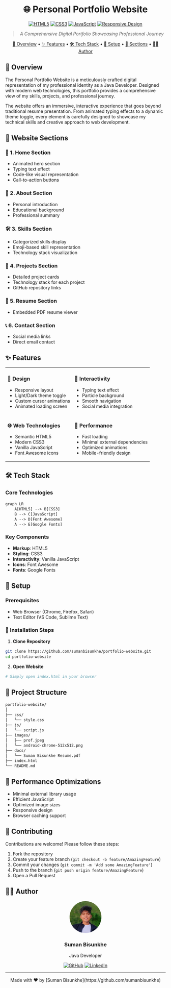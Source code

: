 <div align="center">

# 🌐 Personal Portfolio Website

[![HTML5](https://img.shields.io/badge/HTML-5-orange.svg)](https://developer.mozilla.org/en-US/docs/Web/HTML)
[![CSS3](https://img.shields.io/badge/CSS-3-blue.svg)](https://developer.mozilla.org/en-US/docs/Web/CSS)
[![JavaScript](https://img.shields.io/badge/JavaScript-ES6-yellow.svg)](https://developer.mozilla.org/en-US/docs/Web/JavaScript)
[![Responsive Design](https://img.shields.io/badge/Design-Responsive-green.svg)](https://developer.mozilla.org/en-US/docs/Web/Progressive_web_apps)

> *A Comprehensive Digital Portfolio Showcasing Professional Journey*

[🎯 Overview](#-overview) •
[✨ Features](#-features) •
[🛠 Tech Stack](#-tech-stack) •
[🚀 Setup](#-setup) •
[🌈 Sections](#-website-sections) •
[👨‍💻 Author](#-author)

</div>

## 🎯 Overview

The Personal Portfolio Website is a meticulously crafted digital representation of my professional identity as a Java Developer. Designed with modern web technologies, this portfolio provides a comprehensive view of my skills, projects, and professional journey.

The website offers an immersive, interactive experience that goes beyond traditional resume presentation. From animated typing effects to a dynamic theme toggle, every element is carefully designed to showcase my technical skills and creative approach to web development.

## 🌈 Website Sections

### 📍 1. Home Section
- Animated hero section
- Typing text effect
- Code-like visual representation
- Call-to-action buttons

### 👤 2. About Section
- Personal introduction
- Educational background
- Professional summary

### 🛠 3. Skills Section
- Categorized skills display
- Emoji-based skill representation
- Technology stack visualization

### 🚧 4. Projects Section
- Detailed project cards
- Technology stack for each project
- GitHub repository links

### 📄 5. Resume Section
- Embedded PDF resume viewer

### 📞 6. Contact Section
- Social media links
- Direct email contact

## ✨ Features

<table>
<tr>
<td>

### 🎨 Design
- Responsive layout
- Light/Dark theme toggle
- Custom cursor animations
- Animated loading screen

</td>
<td>

### 🔧 Interactivity
- Typing text effect
- Particle background
- Smooth navigation
- Social media integration

</td>
</tr>
<tr>
<td>

### 🌐 Web Technologies
- Semantic HTML5
- Modern CSS3
- Vanilla JavaScript
- Font Awesome icons

</td>
<td>

### 🚀 Performance
- Fast loading
- Minimal external dependencies
- Optimized animations
- Mobile-friendly design

</td>
</tr>
</table>

## 🛠 Tech Stack

### Core Technologies
```mermaid
graph LR
    A[HTML5] --> B[CSS3]
    B --> C[JavaScript]
    A --> D[Font Awesome]
    A --> E[Google Fonts]
```

### Key Components
- **Markup**: HTML5
- **Styling**: CSS3
- **Interactivity**: Vanilla JavaScript
- **Icons**: Font Awesome
- **Fonts**: Google Fonts

## 🚀 Setup

### Prerequisites
- Web Browser (Chrome, Firefox, Safari)
- Text Editor (VS Code, Sublime Text)

### 🔧 Installation Steps
1. **Clone Repository**
```bash
git clone https://github.com/sumanbisunkhe/portfolio-website.git
cd portfolio-website
```

2. **Open Website**
```bash
# Simply open index.html in your browser
```

## 📂 Project Structure

```
portfolio-website/
│
├── css/
│   └── style.css
├── js/
│   └── script.js
├── images/
│   ├── prof.jpeg
│   └── android-chrome-512x512.png
├── docs/
│   └── Suman Bisunkhe Resume.pdf
├── index.html
└── README.md
```

## 🔧 Performance Optimizations

- Minimal external library usage
- Efficient JavaScript
- Optimized image sizes
- Responsive design
- Browser caching support

## 🤝 Contributing

Contributions are welcome! Please follow these steps:

1. Fork the repository
2. Create your feature branch (`git checkout -b feature/AmazingFeature`)
3. Commit your changes (`git commit -m 'Add some AmazingFeature'`)
4. Push to the branch (`git push origin feature/AmazingFeature`)
5. Open a Pull Request

## 👨‍💻 Author

<div align="center">
<img src="images/prof.jpeg" width="100" height="100" style="border-radius:50%;" alt="Suman Bisunkhe">

### Suman Bisunkhe
Java Developer

[![GitHub](https://img.shields.io/badge/GitHub-sumanbisunkhe-black?style=flat&logo=github)](https://github.com/sumanbisunkhe)
[![LinkedIn](https://img.shields.io/badge/LinkedIn-Suman%20Bisunkhe-blue?style=flat&logo=linkedin)](https://www.linkedin.com/in/sumanbisunkhe)


---

<div align="center">
Made with ❤️ by [Suman Bisunkhe](https://github.com/sumanbisunkhe)</div>